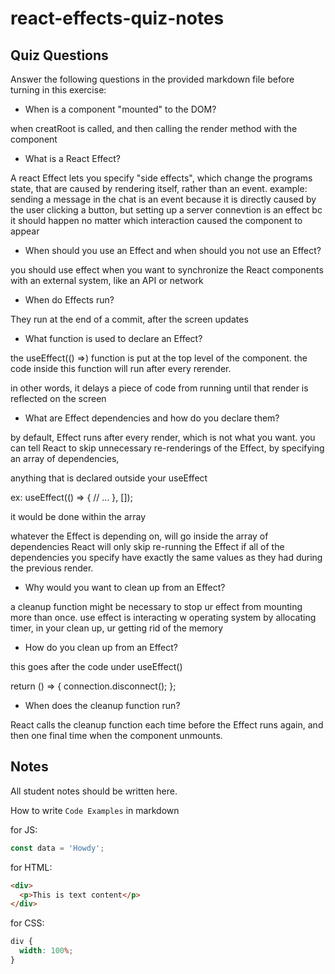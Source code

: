 # react-effects-quiz-notes

## Quiz Questions

Answer the following questions in the provided markdown file before turning in this exercise:

- When is a component "mounted" to the DOM?

when creatRoot is called, and then calling the render method with the component

- What is a React Effect?

A react Effect lets you specify "side effects", which change the programs state, that are caused by rendering itself, rather than an event.
example: sending a message in the chat is an event because it is directly caused by the user clicking a button, but setting up a server connevtion is an effect bc it should happen no matter which interaction caused the component to appear

- When should you use an Effect and when should you not use an Effect?

you should use effect when you want to synchronize the React components with an external system, like an API or network

- When do Effects run?

They run at the end of a commit, after the screen updates

- What function is used to declare an Effect?

the useEffect(() =>) function is put at the top level of the component. the code inside this function will run after every rerender.

in other words, it delays a piece of code from running until that render is reflected on the screen

- What are Effect dependencies and how do you declare them?

by default, Effect runs after every render, which is not what you want.
you can tell React to skip unnecessary re-renderings of the Effect, by specifying an array of dependencies,

anything that is declared outside your useEffect

ex: useEffect(() => {
// ...
}, []);

it would be done within the array

whatever the Effect is depending on, will go inside the array of dependencies
React will only skip re-running the Effect if all of the dependencies you specify have exactly the same values as they had during the previous render.

- Why would you want to clean up from an Effect?

a cleanup function might be necessary to stop ur effect from mounting more than once.
use effect is interacting w operating system by allocating timer, in your clean up, ur getting rid of the memory

- How do you clean up from an Effect?

this goes after the code under useEffect()

return () => {
connection.disconnect();
};

- When does the cleanup function run?

React calls the cleanup function each time before the Effect runs again, and then one final time when the component unmounts.

## Notes

All student notes should be written here.

How to write `Code Examples` in markdown

for JS:

```javascript
const data = 'Howdy';
```

for HTML:

```html
<div>
  <p>This is text content</p>
</div>
```

for CSS:

```css
div {
  width: 100%;
}
```
